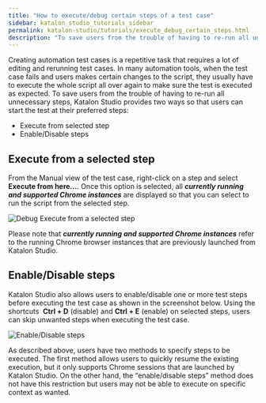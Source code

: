 ```yaml
---
title: "How to execute/debug certain steps of a test case"
sidebar: katalon_studio_tutorials_sidebar
permalink: katalon-studio/tutorials/execute_debug_certain_steps.html
description: "To save users from the trouble of having to re-run all unnecessary steps, Katalon Studio provides two ways to execute/ debug at their preferred steps."
---
```

Creating automation test cases is a repetitive task that requires a lot of editing and rerunning test cases. In many automation tools, when the test case fails and users makes certain changes to the script, they usually have to execute the whole script all over again to make sure the test is executed as expected. To save users from the trouble of having to re-run all unnecessary steps, Katalon Studio provides two ways so that users can start the test at their preferred steps:

*   Execute from selected step
*   Enable/Disable steps

Execute from a selected step
----------------------------

From the Manual view of the test case, right-click on a step and select **Execute from here…**. Once this option is selected, all **_currently running and supported Chrome instances_** are displayed so that you can select to run the script from the selected step.

![Debug Execute from a selected step](../../images/katalon-studio/tutorials/execute_debug_certain_steps/Execute-from-a-selected-step.png)

Please note that **_currently running and supported Chrome instances_** refer to the running Chrome browser instances that are previously launched from Katalon Studio.

Enable/Disable steps
--------------------

Katalon Studio also allows users to enable/disable one or more test steps before executing the test case as shown in the screenshot below. Using the shortcuts  **Ctrl + D** (disable) and **Ctrl + E** (enable) on selected steps, users can skip unwanted steps when executing the test case.

![Enable/Disable steps](../../images/katalon-studio/tutorials/execute_debug_certain_steps/Enable_Disable-steps.png)

As described above, users have two methods to specify steps to be executed. The first method allows users to quickly resume the existing execution, but it only supports Chrome sessions that are launched by Katalon Studio. On the other hand, the “enable/disable steps” method does not have this restriction but users may not be able to execute on specific context as wanted.
